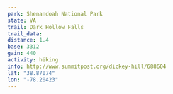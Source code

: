 ```yaml
---
park: Shenandoah National Park
state: VA
trail: Dark Hollow Falls
trail_data:
distance: 1.4
base: 3312
gain: 440
activity: hiking
info: http://www.summitpost.org/dickey-hill/688604
lat: "38.87074"
lon: "-78.20423"
---
```

